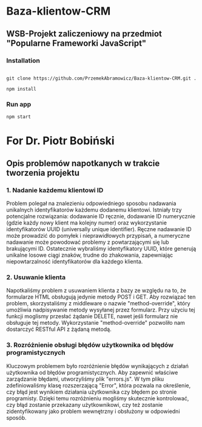 # Baza-klientow-CRM

## WSB-Projekt zaliczeniowy na przedmiot "Popularne Frameworki JavaScript"

### Installation

```

git clone https://github.com/PrzemekAbramowicz/Baza-klientow-CRM.git .

npm install

```

### Run app

 
```
npm start

```

# For Dr. Piotr Bobiński

## Opis problemów napotkanych w trakcie tworzenia projektu

### 1. Nadanie każdemu klientowi ID

Problem polegał na znalezieniu odpowiedniego sposobu nadawania unikalnych identyfikatorów każdemu dodanemu klientowi. Istniały trzy potencjalne rozwiązania: dodawanie ID ręcznie, dodawanie ID numerycznie (gdzie każdy nowy klient ma kolejny numer) oraz wykorzystanie identyfikatorów UUID (universally unique identifier). Ręczne nadawanie ID może prowadzić do pomyłek i nieprawidłowych przypisań, a numeryczne nadawanie może powodować problemy z powtarzającymi się lub brakującymi ID. Ostatecznie wybraliśmy identyfikatory UUID, które generują unikalne losowe ciągi znaków, trudne do zhakowania, zapewniając niepowtarzalność identyfikatorów dla każdego klienta.


### 2. Usuwanie klienta

Napotkaliśmy problem z usuwaniem klienta z bazy ze względu na to, że formularze HTML obsługują jedynie metody POST i GET. Aby rozwiązać ten problem, skorzystaliśmy z middleware o nazwie "method-override", który umożliwia nadpisywanie metody wysyłanej przez formularz. Przy użyciu tej funkcji moglismy przesłać żądanie DELETE, nawet jeśli formularz nie obsługuje tej metody. Wykorzystanie "method-override" pozwoliło nam dostarczyć RESTful API z żądaną metodą.

### 3. Rozróżnienie obsługi błędów użytkownika od błędów programistycznych

Kluczowym problemem było rozróżnienie błędów wynikających z działań użytkownika od błędów programistycznych. Aby zapewnić właściwe zarządzanie błędami, utworzyliśmy plik "errors.js". W tym pliku zdefiniowaliśmy klasę rozszerzającą "Error", która pozwala na określenie, czy błąd jest wynikiem działania użytkownika czy błędem po stronie programisty. Dzięki temu rozróżnieniu mogliśmy skutecznie kontrolować, czy błąd zostanie przekazany użytkownikowi, czy też zostanie zidentyfikowany jako problem wewnętrzny i obsłużony w odpowiedni sposób.
